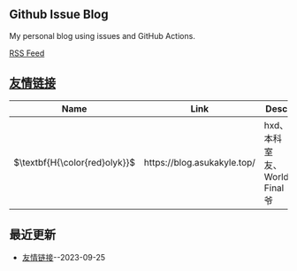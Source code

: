 ## Github Issue Blog
My personal blog using issues and GitHub Actions.

[RSS Feed](https://raw.githubusercontent.com/changxvv/Blog/master/feed.xml)

## [友情链接](https://github.com/changxvv/gitblog/issues/1)
<table>
<thead>
<tr>
<th>Name</th>
<th>Link</th>
<th>Desc</th>
</tr>
</thead>
<tbody>
<tr>
<td>$\textbf{H{\color{red}olyk}}$</td>
<td>https://blog.asukakyle.top/</td>
<td>hxd、本科室友、World Final 爷</td>
</tr>
</tbody>
</table>

## 最近更新
- [友情链接](https://github.com/changxvv/Blog/issues/1)--2023-09-25
